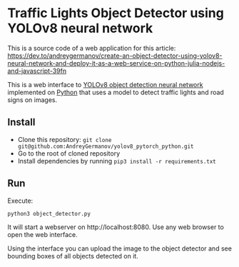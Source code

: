 # Traffic Lights Object Detector using YOLOv8 neural network

This is a source code of a web application for this article: 
https://dev.to/andreygermanov/create-an-object-detector-using-yolov8-neural-network-and-deploy-it-as-a-web-service-on-python-julia-nodejs-and-javascript-39fn

This is a web interface to [YOLOv8 object detection neural network](https://ultralytics.com/yolov8) 
implemented on [Python](https://www.python.org) that uses a model to detect traffic lights and road signs on images.

## Install

* Clone this repository: `git clone git@github.com:AndreyGermanov/yolov8_pytorch_python.git`
* Go to the root of cloned repository
* Install dependencies by running `pip3 install -r requirements.txt`

## Run

Execute:

```
python3 object_detector.py
```

It will start a webserver on http://localhost:8080. Use any web browser to open the web interface.

Using the interface you can upload the image to the object detector and see bounding boxes of all objects detected on it.
